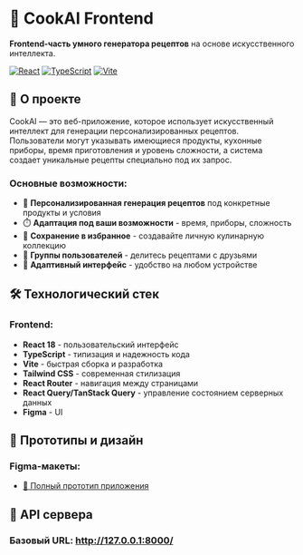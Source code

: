 # 🍳 CookAI Frontend

**Frontend-часть умного генератора рецептов** на основе искусственного интеллекта.

[![React](https://img.shields.io/badge/React-18.x-61dafb.svg)](https://reactjs.org/)
[![TypeScript](https://img.shields.io/badge/TypeScript-5.x-3178c6.svg)](https://www.typescriptlang.org/)
[![Vite](https://img.shields.io/badge/Vite-5.x-646cff.svg)](https://vitejs.dev/)

## 🎯 О проекте

CookAI — это веб-приложение, которое использует искусственный интеллект для генерации персонализированных рецептов. Пользователи могут указывать имеющиеся продукты, кухонные приборы, время приготовления и уровень сложности, а система создает уникальные рецепты специально под их запрос.

### Основные возможности:
- 🎯 **Персонализированная генерация рецептов** под конкретные продукты и условия
- ⏱️ **Адаптация под ваши возможности** - время, приборы, сложность
- 💾 **Сохранение в избранное** - создавайте личную кулинарную коллекцию
- 👥 **Группы пользователей** - делитесь рецептами с друзьями
- 📱 **Адаптивный интерфейс** - удобство на любом устройстве

## 🛠 Технологический стек

### Frontend:
- **React 18** - пользовательский интерфейс
- **TypeScript** - типизация и надежность кода
- **Vite** - быстрая сборка и разработка
- **Tailwind CSS** - современная стилизация
- **React Router** - навигация между страницами
- **React Query/TanStack Query** - управление состоянием серверных данных
- **Figma** - UI

## 🎨 Прототипы и дизайн

### Figma-макеты:
- [📱 Полный прототип приложения]([https://www.figma.com/file/your-project-link](https://www.figma.com/make/M009AXArtUIENBj8fSu9Sf/Nonchalant-Recipe-Assistant?node-id=0-1&p=f&t=5UOfCiDVCAsSEdda-0&fullscreen=1))

## 🔗 API сервера

### Базовый URL: http://127.0.0.1:8000/
